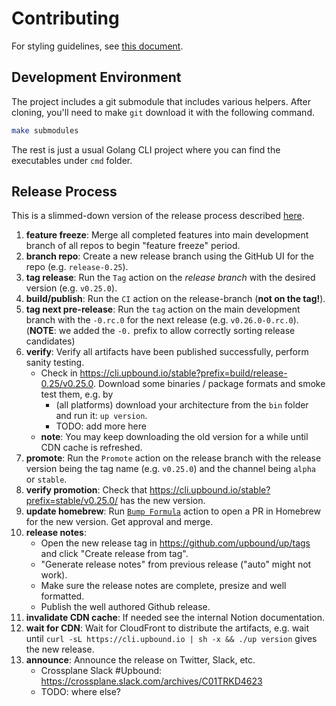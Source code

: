 # Contributing

For styling guidelines, see [this document](https://github.com/crossplane/crossplane/blob/master/contributing/README.md).

## Development Environment

The project includes a git submodule that includes various helpers. After
cloning, you'll need to make `git` download it with the following command.

```bash
make submodules
```

The rest is just a usual Golang CLI project where you can find the executables
under `cmd` folder.

## Release Process

This is a slimmed-down version of the release process described [here](https://github.com/crossplane/release).

1. **feature freeze**: Merge all completed features into main development branch
   of all repos to begin "feature freeze" period.
1. **branch repo**: Create a new release branch using the GitHub UI for the
   repo (e.g. `release-0.25`).
1. **tag release**: Run the `Tag` action on the _release branch_ with the
   desired version (e.g. `v0.25.0`).
1. **build/publish**: Run the `CI` action on the release-branch (**not on the tag!**).
1. **tag next pre-release**: Run the `tag` action on the main development branch
   with the `-0.rc.0` for the next release (e.g. `v0.26.0-0.rc.0`). (**NOTE**:
   we added the `-0.` prefix to allow correctly sorting release candidates)
1. **verify**: Verify all artifacts have been published successfully, perform
   sanity testing.
   - Check in https://cli.upbound.io/stable?prefix=build/release-0.25/v0.25.0.
     Download some binaries / package formats and smoke test them, e.g. by 
     - (all platforms) download your architecture from the `bin` folder and run 
       it: `up version`.
     - TODO: add more here
   - **note**: You may keep downloading the old version for a while until CDN
     cache is refreshed.
1. **promote**: Run the `Promote` action on the release branch with the release 
   version being the tag name (e.g. `v0.25.0`) and the channel being
   `alpha` or `stable`.
1. **verify promotion**: Check that https://cli.upbound.io/stable?prefix=stable/v0.25.0/ 
   has the new version.
1. **update homebrew**: Run [`Bump Formula`](https://github.com/upbound/homebrew-tap/actions/workflows/bump-formula.yaml) action to open a PR in Homebrew 
   for the new version. Get approval and merge.
1. **release notes**: 
   - Open the new release tag in https://github.com/upbound/up/tags and click "Create
     release from tag".
   - "Generate release notes" from previous release ("auto" might not work).
   - Make sure the release notes are complete, presize and well formatted.
   - Publish the well authored Github release.
1. **invalidate CDN cache**: If needed see the internal Notion documentation.
1. **wait for CDN**: Wait for CloudFront to distribute the artifacts, e.g. wait
   until `curl -sL https://cli.upbound.io | sh -x && ./up version` gives the new
   release.
1. **announce**: Announce the release on Twitter, Slack, etc.
   - Crossplane Slack #Upbound: https://crossplane.slack.com/archives/C01TRKD4623
   - TODO: where else?
